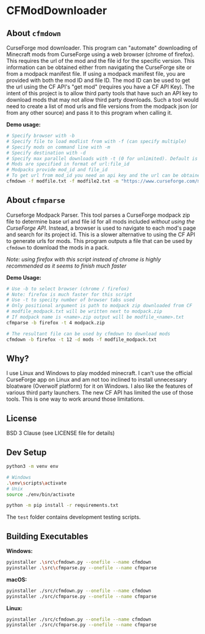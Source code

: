 # CFModDownloader

## About `cfmdown`

CurseForge mod downloader. This program can "automate" downloading of Minecraft mods from CurseForge using a web browser (chrome of firefox). This requires the url of the mod and the file id for the specific version. This information can be obtained either from navigating the CurseForge site or from a modpack manifest file. If using a modpack manifest file, you are provided with both the mod ID and file ID. The mod ID can be used to get the url using the CF API's "get mod" (requires you have a CF API Key). The intent of this project is to allow third party tools that have such an API key to download mods that may not allow third party downloads. Such a tool would need to create a list of mod urls and file versions from the modpack json (or from any other source) and pass it to this program when calling it. 


**Demo usage:**

```sh
# Specify browser with -b
# Specify file to load modlist from with -f (can specify multiple)
# Specify mods on command line with -m
# Specify destination with -d
# Specify max parallel downloads with -t (0 for unlimited). Default is 12
# Mods are specified in format of url:file_id
# Modpacks provide mod_id and file_id
# To get url from mod_id you need an api key and the url can be obtained by "getting the mod" using the CF API
cfmdown -f modfile.txt -f modfile2.txt -m "https://www.curseforge.com/minecraft/mc-mods/waystones:3515707" -b firefox -d mods -t 0
```


## About `cfmparse`

Curseforge Modpack Parser. This tool parses a CurseForge modpack zip file to determine base url and file id for all mods included *without using the CurseForge API*. Instead, a browser is used to navigate to each mod's page and search for its project id. This is a slower alternative to using the CF API to generate urls for mods. This program outputs a file that can be used by `cfmdown` to download the mods in a pack.

*Note: using firefox with this script instead of chrome is highly recommended as it seems to finish much faster*

**Demo Usage:**

```sh
# Use -b to select browser (chrome / firefox)
# Note: firefox is much faster for this script
# Use -t to specity number of browser tabs used
# Only positional argument is path to modpack zip downloaded from CF
# modfile_modpack.txt will be written next to modpack.zip
# If modpack name is <name>.zip output will be modfile_<name>.txt
cfmparse -b firefox -t 4 modpack.zip

# The resultant file can be used by cfmdown to download mods
cfmdown -b firefox -t 12 -d mods -f modfile_modpack.txt
```


## Why?

I use Linux and Windows to play modded minecraft. I can't use the official CurseForge app on Linux and am not too inclined to install unnecessary bloatware (Overwolf platform) for it on Windows. I also like the features of various third party launchers. The new CF API has limited the use of those tools. This is one way to work around those limitations.


## License

BSD 3 Clause (see LICENSE file for details)


## Dev Setup

```sh
python3 -m venv env

# Windows
.\env\scripts\activate
# Unix
source ./env/bin/activate

python -m pip install -r requirements.txt
```

The `test` folder contains development testing scripts.


## Building Executables

**Windows:**

```sh
pyinstaller .\src\cfmdown.py --onefile --name cfmdown
pyinstaller .\src\cfmparse.py --onefile --name cfmparse
```

**macOS:**

```sh
pyinstaller ./src/cfmdown.py --onefile --name cfmdown
pyinstaller ./src/cfmparse.py --onefile --name cfmparse
```

**Linux:**

```sh
pyinstaller ./src/cfmdown.py --onefile --name cfmdown
pyinstaller ./src/cfmparse.py --onefile --name cfmparse
```
